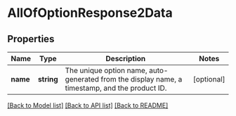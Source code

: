 # AllOfOptionResponse2Data

## Properties
Name | Type | Description | Notes
------------ | ------------- | ------------- | -------------
**name** | **string** | The unique option name, auto-generated from the display name, a timestamp, and the product ID. | [optional] 

[[Back to Model list]](../../README.md#documentation-for-models) [[Back to API list]](../../README.md#documentation-for-api-endpoints) [[Back to README]](../../README.md)

